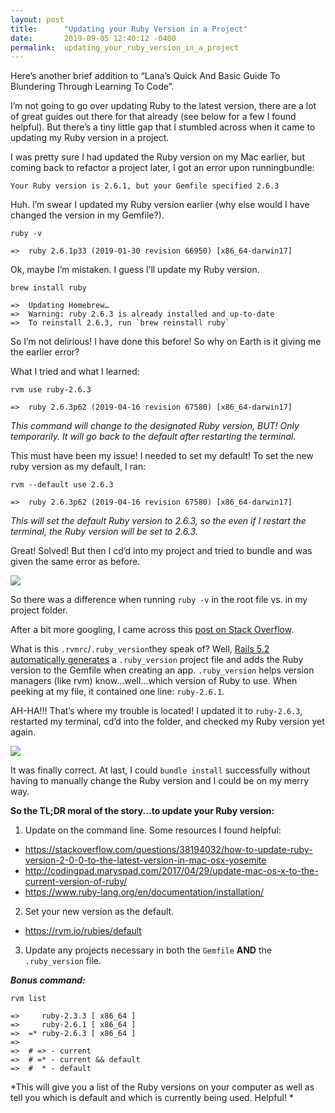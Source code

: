 ```yaml
---
layout: post
title:      "Updating your Ruby Version in a Project"
date:       2019-09-05 12:40:12 -0400
permalink:  updating_your_ruby_version_in_a_project
---
```



Here’s another brief addition to “Lana’s Quick And Basic Guide To Blundering Through Learning To Code”.

I’m not going to go over updating Ruby to the latest version, there are a lot of great guides out there for that already (see below for a few I found helpful).  But there’s a tiny little gap that I stumbled across when it came to updating my Ruby version in a project.

I was pretty sure I had updated the Ruby version on my Mac earlier, but coming back to refactor a project later, I got an error upon running ​bundle:

`Your Ruby version is 2.6.1, but your Gemfile specified 2.6.3`

Huh.  I’m swear I updated my Ruby version earlier (why else would I have changed the version in my Gemfile?).

```
ruby -v​

=>  ruby 2.6.1p33 (2019-01-30 revision 66950) [x86_64-darwin17]
```

Ok, maybe I’m mistaken.  I guess I’ll update my Ruby version.

```
brew install ruby​

=>  Updating Homebrew…
=>  Warning: ruby 2.6.3 is already installed and up-to-date
=>  To reinstall 2.6.3, run `brew reinstall ruby`
```

So I’m not delirious!  I have done this before!  So why on Earth is it giving me the earlier error?

What I tried and what I learned:

```
rvm use ruby-2.6.3​

=>  ruby 2.6.3p62 (2019-04-16 revision 67580) [x86_64-darwin17]
```
*This command will change to the designated Ruby version, BUT!  Only temporarily.  It will go back to the default after restarting the terminal.*

This must have been my issue!  I needed to set my default!  To set the new ruby version as my default, I ran:

```
rvm --default use 2.6.3

=>  ruby 2.6.3p62 (2019-04-16 revision 67580) [x86_64-darwin17]
```
*This will set the default Ruby version to 2.6.3, so the even if I restart the terminal, the Ruby version will be set to 2.6.3.*

Great!  Solved!
But then I cd’d into my project and tried to bundle and was given the same error as before.

![](https://media.giphy.com/media/8pMS5BXOUVZyo/giphy.gif)

So there was a difference when running `ruby -v` in the root file vs. in my project folder.

After a bit more googling, I came across this [post on Stack Overflow](https://stackoverflow.com/questions/15708916/use-rvmrc-or-ruby-version-file-to-set-a-project-gemset-with-rvm).

What is this `.rvmrc`​/​`.ruby_version`​they speak of?
Well, [Rails 5.2 automatically generates](https://blog.bigbinary.com/2018/05/07/rails-5_2-adds-ruby-version-file-and-ruby-version-to-gemfile-by-default.html) a `.ruby_version` project file and adds the Ruby version to the Gemfile when creating an app.  `.ruby_version`​ helps version managers (like rvm) know…well...which version of Ruby to use.  When peeking at my file, it contained one line: `ruby-2.6.1`.

AH-HA!!!  That’s where my trouble is located!  I updated it to `ruby-2.6.3`, restarted my terminal, cd’d into the folder, and checked my Ruby version yet again.

![](https://media.giphy.com/media/uxLVaMUiycgpO/giphy.gif)

It was finally correct.  At last, I could `bundle install` successfully without having to manually change the Ruby version and I could be on my merry way.

**So the TL;DR moral of the story...to update your Ruby version:**
1. Update on the command line.  Some resources I found helpful:
  * https://stackoverflow.com/questions/38194032/how-to-update-ruby-version-2-0-0-to-the-latest-version-in-mac-osx-yosemite
  * http://codingpad.maryspad.com/2017/04/29/update-mac-os-x-to-the-current-version-of-ruby/
  * https://www.ruby-lang.org/en/documentation/installation/
2. Set your new version as the default.
  * https://rvm.io/rubies/default
3. Update any projects necessary in both the `Gemfile` **AND** the `.ruby_version`​ file.



***Bonus command:***
```
rvm list​

=>     ruby-2.3.3 [ x86_64 ]
=>     ruby-2.6.1 [ x86_64 ]
=>  =* ruby-2.6.3 [ x86_64 ]
=>  
=>  # => - current
=>  # =* - current && default
=>  #  * - default
```
*This will give you a list of the Ruby versions on your computer as well as tell you which is default and which is currently being used.  Helpful!
*

